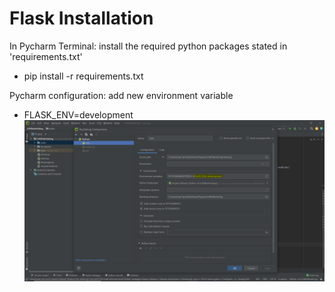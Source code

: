 # Flask Installation

In Pycharm Terminal: install the required python packages stated in 'requirements.txt'
* pip install -r requirements.txt

Pycharm configuration: add new environment variable
* FLASK_ENV=development
![](static/flaskenv_image.PNG)
